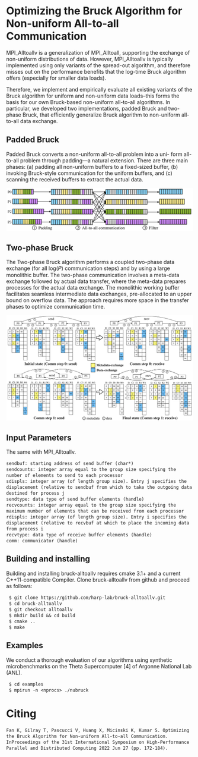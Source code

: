 # Optimizing the Bruck Algorithm for Non-uniform All-to-all Communication

MPI_Alltoallv is a generalization of MPI_Alltoall, supporting the exchange of non-uniform distributions of data. However, MPI_Alltoallv is typically implemented using only variants of the spread-out algorithm, and therefore misses out on the performance benefits that the log-time Bruck algorithm offers (especially for smaller data loads).

Therefore, we implement and empirically evaluate all existing variants of the Bruck algorithm for uniform and non-uniform data loads–this forms the basis for our own Bruck-based non-uniform all-to-all algorithms. In particular, we developed two implementations, padded Bruck and two-phase Bruck, that efficiently generalize Bruck algorithm to non-uniform all-to-all data exchange. 

## Padded Bruck 

Padded Bruck converts a non-uniform all-to-all problem into a uni- form all-to-all problem through padding—a natural extension. There are three main phases: (a) padding all non-uniform buffers to a fixed-sized buffer, (b) invoking Bruck-style communication for the uniform buffers, and (c) scanning the received buffers to extract the actual data.

<img src="https://github.com/harp-lab/bruck-alltoallv/blob/main/figs/padded_bruck.png" width="800"/>

## Two-phase Bruck

The Two-phase Bruck algorithm performs a coupled two-phase data exchange (for all log(𝑃) communication steps) and by using a large monolithic buffer. The two-phase communication involves a meta-data exchange followed by actual data transfer, where the meta-data prepares processes for the actual data exchange. The monolithic working buffer facilitates seamless intermediate data exchanges, pre-allocated to an upper bound on overflow data. The approach requires more space in the transfer phases to optimize communication time.

<img src="https://github.com/harp-lab/bruck-alltoallv/blob/main/figs/two_phase_alg.png" width="1000"/>

## Input Parameters 

The same with MPI_Alltoallv.

```
sendbuf: starting address of send buffer (char*)
sendcounts: integer array equal to the group size specifying the number of elements to send to each processor
sdispls: integer array (of length group size). Entry j specifies the displacement (relative to sendbuf from which to take the outgoing data destined for process j
sendtype: data type of send buffer elements (handle)
recvcounts: integer array equal to the group size specifying the maximum number of elements that can be received from each processor
rdispls: integer array (of length group size). Entry i specifies the displacement (relative to recvbuf at which to place the incoming data from process i
recvtype: data type of receive buffer elements (handle)
comm: communicator (handle)
```

## Building and installing

Building and installing bruck-alltoallv requires cmake 3.1+ and a current C++11-compatible Compiler. Clone bruck-alltoallv from github and proceed
as follows:

     $ git clone https://github.com/harp-lab/bruck-alltoallv.git
     $ cd bruck-alltoallv
     $ git checkout alltoallv
     $ mkdir build && cd build
     $ cmake ..
     $ make

## Examples

We conduct a thorough evaluation of our algorithms using synthetic microbenchmarks on the Theta Supercomputer [4] of Argonne National Lab (ANL). 

     $ cd examples
     $ mpirun -n <nprocs> ./nubruck

# Citing 
```
Fan K, Gilray T, Pascucci V, Huang X, Micinski K, Kumar S. Optimizing the Bruck Algorithm for Non-uniform All-to-all Communication. InProceedings of the 31st International Symposium on High-Performance Parallel and Distributed Computing 2022 Jun 27 (pp. 172-184).
```
     
     

